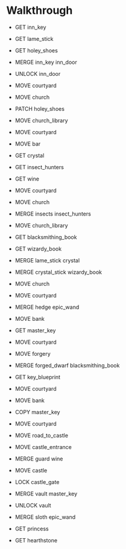 # Walkthrough

- GET inn_key

- GET lame_stick

- GET holey_shoes

- MERGE inn_key inn_door

- UNLOCK inn_door

- MOVE courtyard

- MOVE church

- PATCH holey_shoes

- MOVE church_library

- MOVE courtyard

- MOVE bar

- GET crystal

- GET insect_hunters

- GET wine

- MOVE courtyard

- MOVE church

- MERGE insects insect_hunters

- MOVE church_library

- GET blacksmithing_book

- GET wizardy_book

- MERGE lame_stick crystal

- MERGE crystal_stick wizardy_book

- MOVE church

- MOVE courtyard

- MERGE hedge epic_wand

- MOVE bank

- GET master_key

- MOVE courtyard

- MOVE forgery

- MERGE forged_dwarf blacksmithing_book

- GET key_blueprint

- MOVE courtyard

- MOVE bank

- COPY master_key

- MOVE courtyard

- MOVE road_to_castle

- MOVE castle_entrance

- MERGE guard wine

- MOVE castle

- LOCK castle_gate

- MERGE vault master_key

- UNLOCK vault

- MERGE sloth epic_wand

- GET princess

- GET hearthstone
